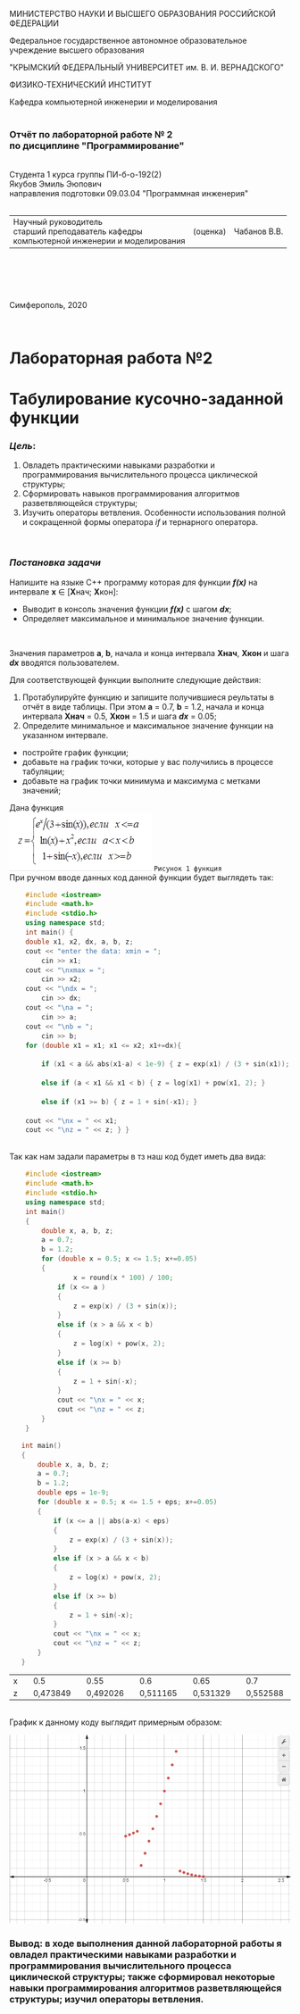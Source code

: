 МИНИСТЕРСТВО НАУКИ  И ВЫСШЕГО ОБРАЗОВАНИЯ РОССИЙСКОЙ ФЕДЕРАЦИИ  

Федеральное государственное автономное образовательное учреждение высшего образования  

"КРЫМСКИЙ ФЕДЕРАЛЬНЫЙ УНИВЕРСИТЕТ им. В. И. ВЕРНАДСКОГО"  

ФИЗИКО-ТЕХНИЧЕСКИЙ ИНСТИТУТ  

Кафедра компьютерной инженерии и моделирования
<br/><br/>
### Отчёт по лабораторной работе № 2<br/> по дисциплине "Программирование"
<br/>
​Cтудента 1 курса группы ПИ-б-о-192(2)<br/>
Якубов Эмиль Эюпович<br/>
направления подготовки 09.03.04 "Программная инженерия"  
<br/>


<br/>
<table>

<tr><td>Научный руководитель<br/> старший преподаватель кафедры<br/> компьютерной инженерии и моделирования</td>

<td>(оценка)</td>

<td>Чабанов В.В.</td>

</tr>

</table>

<br/><br/>

​

Симферополь, 2020

<br/>

# Лабораторная работа №2

# Табулирование кусочно-заданной функции

### ***Цель***: 
1. Овладеть практическими навыками разработки и программирования вычислительного процесса циклической структуры;
2. Сформировать навыков программирования алгоритмов разветвляющейся структуры;
3. Изучить операторы ветвления. Особенности использования полной и сокращенной формы оператора *if* и тернарного оператора.

<br/>

### ***Постановка задачи***
Напишите на языке С++ программу которая для функции ***f(x)*** на интервале **x** ∈ [**X**нач; **X**кон]:<br/>
* Выводит в консоль значения функции ***f(x)*** с шагом ***dx***;
* Определяет максимальное и минимальное значение функции. 
<br/>

Значения параметров **a**, **b**, начала и конца интервала **Xнач**, **Xкон** и шага ***dx*** вводятся пользователем. 

Для соответствующей функции выполните следующие действия:

1. Протабулируйте функцию и запишите получившиеся реультаты в отчёт в виде таблицы. При этом **a** = 0.7, **b** = 1.2, начала и конца интервала **Xнач** = 0.5, **Xкон** = 1.5 и шага ***dx*** = 0.05;
2. Определите минимальное и максимальное значение функции на указанном интервале.
* постройте график функции;
* добавьте на график точки, которые у вас получились в процессе табуляции;
* добавьте на график точки минимума и максимума с метками значений;

Дана функция <br/> ![](png/2.png)
```Рисунок 1 функция``` <br/>
При ручном вводе данных код данной функции будет выглядеть так: 
```c++
    #include <iostream>
    #include <math.h>
    #include <stdio.h>
    using namespace std;
    int main() {
	double x1, x2, dx, a, b, z;
	cout << "enter the data: xmin = ";
	    cin >> x1;
    cout << "\nxmax = ";
        cin >> x2;
    cout << "\ndx = ";
        cin >> dx;
	cout << "\na = ";
	    cin >> a;
	cout << "\nb = ";
	    cin >> b;
    for (double x1 = x1; x1 <= x2; x1+=dx){

	    if (x1 < a && abs(x1-a) < 1e-9) { z = exp(x1) / (3 + sin(x1)); }

	    else if (a < x1 && x1 < b) { z = log(x1) + pow(x1, 2); }

	    else if (x1 >= b) { z = 1 + sin(-x1); }

    cout << "\nx = " << x1;
	cout << "\nz = " << z; } }
```

<br/>Так как нам задали параметры в тз наш код будет иметь два вида:
```c++
    #include <iostream>
    #include <math.h>
    #include <stdio.h>
    using namespace std;
    int main()
    {
	    double x, a, b, z;
	    a = 0.7;
	    b = 1.2;
	    for (double x = 0.5; x <= 1.5; x+=0.05)
	    {
	            x = round(x * 100) / 100; 
		    if (x <= a )
		    {
			    z = exp(x) / (3 + sin(x)); 
		    }
		    else if (x > a && x < b) 
		    { 
			    z = log(x) + pow(x, 2);
		    }
		    else if (x >= b)
		    {
			    z = 1 + sin(-x);
		    }
		    cout << "\nx = " << x;
		    cout << "\nz = " << z;
	    }
    }  
 ```   
   
   
 ```c++
    int main()
    {
	    double x, a, b, z;
	    a = 0.7;
	    b = 1.2;
	    double eps = 1e-9;
	    for (double x = 0.5; x <= 1.5 + eps; x+=0.05)
	    {
		    if (x <= a || abs(a-x) < eps)
		    {
			    z = exp(x) / (3 + sin(x)); 
		    }
		    else if (x > a && x < b) 
		    { 
			    z = log(x) + pow(x, 2);
		    }
		    else if (x >= b)
		    {
			    z = 1 + sin(-x);
		    }
		    cout << "\nx = " << x;
		    cout << "\nz = " << z;
	    }
    }
```
<table>
<tr><td> x <td>
<td> 0.5 <td>
<td> 0.55 <td>
<td> 0.6 <td>
<td> 0.65 <td>
<td> 0.7 <td>
<td> 0.75 <td>
<td> 0.8 <td>
<td>0.85<td>
<td>0.9<td>
<td>0.95<td>
<td>1<td>
<td>1.05<td>
<td>1.1<td>
<td>1.15<td>
<td>1.2<td>
<td>1.25<td>
<td>1.3<td>
<td>1.35<td>
<td>1.4<td>
<td>1.45<td>
<td>1.5<td> 
</tr>

<tr><td> z <td>
<td>0,473849<td>
<td>0,492026<td>
<td>0,511165<td>
<td>0,531329<td>
<td>0,552588<td>
<td>0,274818<td>
<td>0,416856<td>
<td>0,559981<td>
<td>0,704639<td>
<td>0,851207<td>
<td>1<td>
<td>1,15129<td>
<td>1,30531<td>
<td>1,46226<td>
<td>0,0679609<td>
<td>0,0510154<td>
<td>0,0364418<td>
<td>0,0242766<td>
<td>0,0145503<td>
<td>0,00728701<td>
<td>0,00250501<td>
</tr>

</table>
<br/> График к данному коду выглядит примерным образом: 
<br/>

 ![](png/11.png "рис.2 график")

### Вывод: в ходе выполнения данной лабораторной работы я  овладел практическими навыками разработки и программирования вычислительного процесса циклической структуры; также сформировал некоторые навыки программирования алгоритмов разветвляющейся структуры; изучил операторы ветвления.
